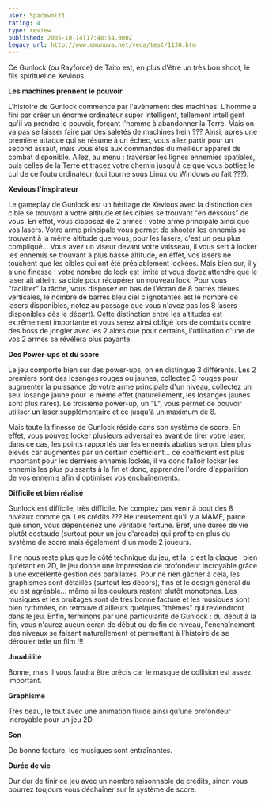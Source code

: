 ```yaml
---
user: Spacewolf1
rating: 4
type: review
published: 2005-10-14T17:48:54.000Z
legacy_url: http://www.emunova.net/veda/test/1136.htm
---
```

Ce Gunlock (ou Rayforce) de Taito est, en plus d'être un très bon shoot, le fils spirituel de Xevious.  

  

**Les machines prennent le pouvoir**  

L'histoire de Gunlock commence par l'avènement des machines. L'homme a fini par créer un énorme ordinateur super intelligent, tellement intelligent qu'il va prendre le pouvoir, forçant l'homme à abandonner la Terre. Mais on va pas se laisser faire par des saletés de machines hein ??? Ainsi, après une première attaque qui se résume à un échec, vous allez partir pour un second assaut, mais vous êtes aux commandes du meilleur appareil de combat disponible. Allez, au menu : traverser les lignes ennemies spatiales, puis celles de la Terre et tracez votre chemin jusqu'à ce que vous bottiez le cul de ce foutu ordinateur (qui tourne sous Linux ou Windows au fait ???).  

  

**Xevious l'inspirateur**  

Le gameplay de Gunlock est un héritage de Xevious avec la distinction des cible se trouvant à votre altitude et les cibles se trouvant "en dessous" de vous. En effet, vous disposez de 2 armes : votre arme principale ainsi que vos lasers. Votre arme principale vous permet de shooter les ennemis se trouvant à la même altitude que vous, pour les lasers, c'est un peu plus compliqué... Vous avez un viseur devant votre vaisseau, il vous sert à locker les ennemis se trouvant à plus basse altitude, en effet, vos lasers ne touchent que les cibles qui ont été préalablement lockées. Mais bien sur, il y a une finesse : votre nombre de lock est limité et vous devez attendre que le laser ait atteint sa cible pour récupérer un nouveau lock. Pour vous "faciliter" la tâche, vous disposez en bas de l'écran de 8 barres bleues verticales, le nombre de barres bleu ciel clignotantes est le nombre de lasers disponibles, notez au passage que vous n'avez pas les 8 lasers disponibles dès le départ). Cette distinction entre les altitudes est extrêmement importante et vous serez ainsi obligé lors de combats contre des boss de jongler avec les 2 alors que pour certains, l'utilisation d'une de vos 2 armes se révélera plus payante.  

  

**Des Power-ups et du score**  

Le jeu comporte bien sur des power-ups, on en distingue 3 différents. Les 2 premiers sont des losanges rouges ou jaunes, collectez 3 rouges pour augmenter la puissance de votre arme principale d'un niveau, collectez un seul losange jaune pour le même effet (naturellement, les losanges jaunes sont plus rares). Le troisième power-up, un "L", vous permet de pouvoir utiliser un laser supplémentaire et ce jusqu'à un maximum de 8\.  

Mais toute la finesse de Gunlock réside dans son système de score. En effet, vous pouvez locker plusieurs adversaires avant de tirer votre laser, dans ce cas, les points rapportés par les ennemis abattus seront bien plus élevés car augmentés par un certain coefficient... ce coefficient est plus important pour les derniers ennemis lockés, il va donc falloir locker les ennemis les plus puissants à la fin et donc, apprendre l'ordre d'apparition de vos ennemis afin d'optimiser vos enchaînements.  

  

**Difficile et bien réalisé**  

Gunlock est difficile, très difficile. Ne comptez pas venir à bout des 8 niveaux comme ça. Les crédits ??? Heureusement qu'il y a MAME, parce que sinon, vous dépenseriez une véritable fortune. Bref, une durée de vie plutôt costaude (surtout pour un jeu d'arcade) qui profite en plus du système de score mais également d'un mode 2 joueurs.  

Il ne nous reste plus que le côté technique du jeu, et là, c'est la claque : bien qu'étant en 2D, le jeu donne une impression de profondeur incroyable grâce à une excellente gestion des parallaxes. Pour ne rien gâcher à cela, les graphismes sont détaillés (surtout les décors), fins et le design général du jeu est agréable... même si les couleurs restent plutôt monotones. Les musiques et les bruitages sont de très bonne facture et les musiques sont bien rythmées, on retrouve d'ailleurs quelques "thèmes" qui reviendront dans le jeu. Enfin, terminons par une particularité de Gunlock : du début à la fin, vous n'aurez aucun écran de début ou de fin de niveau, l'enchaînement des niveaux se faisant naturellement et permettant à l'histoire de se dérouler telle un film !!!  

  

  

**Jouabilité**  

Bonne, mais il vous faudra être précis car le masque de collision est assez important.  

**Graphisme**  

Très beau, le tout avec une animation fluide ainsi qu'une profondeur incroyable pour un jeu 2D.  

**Son**  

De bonne facture, les musiques sont entraînantes.  

**Durée de vie**  

Dur dur de finir ce jeu avec un nombre raisonnable de crédits, sinon vous pourrez toujours vous déchaîner sur le système de score.